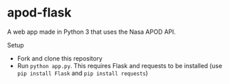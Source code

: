 # apod-flask
A web app made in Python 3 that uses the Nasa APOD API. 

Setup
- Fork and clone this repository
- Run `python app.py`. This requires Flask and requests to be installed (use `pip install Flask` and `pip install requests`)